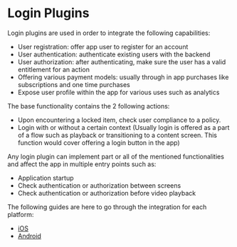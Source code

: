 # Login Plugins

Login plugins are used in order to integrate the following capabilities:
* User registration: offer app user to register for an account
* User authentication: authenticate existing users with the backend
* User authorization: after authenticating, make sure the user has a valid entitlement for an action
* Offering various payment models: usually through in app purchases like subscriptions and one time purchases
* Expose user profile within the app for various uses such as analytics

The base functionality contains the 2 following actions:
* Upon encountering a locked item, check user compliance to a policy.
* Login with or without a certain context (Usually login is offered as a part of a flow such as playback or transitioning to a content screen. This function would cover offering a login button in the app)

Any login plugin can implement part or all of the mentioned functionalities and affect the app in multiple entry points such as:
* Application startup
* Check authentication or authorization between screens
* Check authentication or authorization before video playback

The following guides are here to go through the integration for each platform:
* [iOS](/login/iOS.md)
* [Android](/login/Android.md)